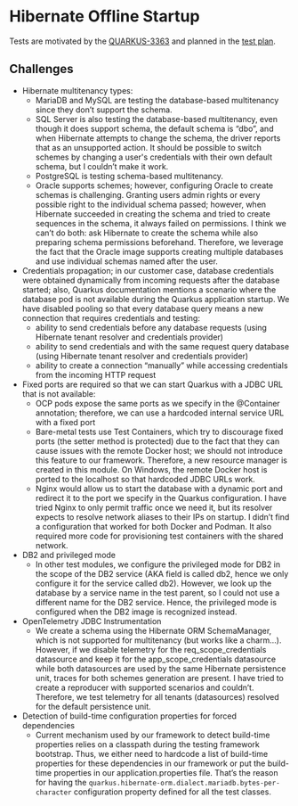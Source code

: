# Hibernate Offline Startup

Tests are motivated by the [QUARKUS-3363](https://issues.redhat.com/browse/QUARKUS-3363) and planned in the [test plan](https://github.com/quarkus-qe/quarkus-test-plans/blob/main/QUARKUS-3363.MD).

## Challenges

* Hibernate multitenancy types:
    * MariaDB and MySQL are testing the database-based multitenancy since they don’t support the schema.
    * SQL Server is also testing the database-based multitenancy, even though it does support schema, the default schema is “dbo”, and when Hibernate attempts to change the schema, the driver reports that as an unsupported action. It should be possible to switch schemes by changing a user's credentials with their own default schema, but I couldn’t make it work.
    * PostgreSQL is testing schema-based multitenancy.
    * Oracle supports schemes; however, configuring Oracle to create schemas is challenging. Granting users admin rights or every possible right to the individual schema passed; however, when Hibernate succeeded in creating the schema and tried to create sequences in the schema, it always failed on permissions. I think we can’t do both: ask Hibernate to create the schema while also preparing schema permissions beforehand. Therefore, we leverage the fact that the Oracle image supports creating multiple databases and use individual schemas named after the user.
* Credentials propagation; in our customer case, database credentials were obtained dynamically from incoming requests after the database started; also, Quarkus documentation mentions a scenario where the database pod is not available during the Quarkus application startup. We have disabled pooling so that every database query means a new connection that requires credentials and testing:
    * ability to send credentials before any database requests (using Hibernate tenant resolver and credentials provider)
    * ability to send credentials and with the same request query database (using Hibernate tenant resolver and credentials provider)
    * ability to create a connection “manually” while accessing credentials from the incoming HTTP request
* Fixed ports are required so that we can start Quarkus with a JDBC URL that is not available:
    * OCP pods expose the same ports as we specify in the @Container annotation; therefore, we can use a hardcoded internal service URL with a fixed port
    * Bare-metal tests use Test Containers, which try to discourage fixed ports (the setter method is protected) due to the fact that they can cause issues with the remote Docker host; we should not introduce this feature to our framework. Therefore, a new resource manager is created in this module. On Windows, the remote Docker host is ported to the localhost so that hardcoded JDBC URLs work.
    * Nginx would allow us to start the database with a dynamic port and redirect it to the port we specify in the Quarkus configuration. I have tried Nginx to only permit traffic once we need it, but its resolver expects to resolve network aliases to their IPs on startup. I didn’t find a configuration that worked for both Docker and Podman. It also required more code for provisioning test containers with the shared network.
* DB2 and privileged mode
    * In other test modules, we configure the privileged mode for DB2 in the scope of the DB2 service (AKA field is called db2, hence we only configure it for the service called db2). However, we look up the database by a service name in the test parent, so I could not use a different name for the DB2 service. Hence, the privileged mode is configured when the DB2 image is recognized instead.
* OpenTelemetry JDBC Instrumentation
    * We create a schema using the Hibernate ORM SchemaManager, which is not supported for multitenancy (but works like a charm...). However, if we disable telemetry for the req_scope_credentials datasource and keep it for the app_scope_credentials datasource while both datasources are used by the same Hibernate persistence unit, traces for both schemes generation are present. I have tried to create a reproducer with supported scenarios and couldn’t. Therefore, we test telemetry for all tenants (datasources) resolved for the default persistence unit.
* Detection of build-time configuration properties for forced dependencies
    * Current mechanism used by our framework to detect build-time properties relies on a classpath during the testing framework bootstrap. Thus, we either need to hardcode a list of build-time properties for these dependencies in our framework or put the build-time properties in our application.properties file. That’s the reason for having the `quarkus.hibernate-orm.dialect.mariadb.bytes-per-character` configuration property defined for all the test classes.
